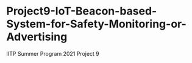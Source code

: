 # Project9-IoT-Beacon-based-System-for-Safety-Monitoring-or-Advertising
IITP Summer Program 2021 Project 9
